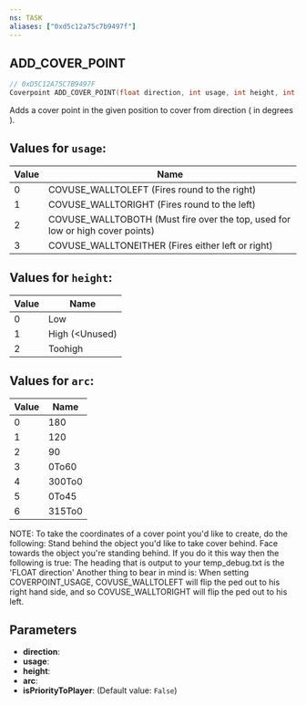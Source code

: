 ```yaml
---
ns: TASK
aliases: ["0xd5c12a75c7b9497f"]
---
```

## ADD_COVER_POINT

```c
// 0xD5C12A75C7B9497F
Coverpoint ADD_COVER_POINT(float direction, int usage, int height, int arc, bool isPriorityToPlayer);
```

Adds a cover point in the given position to cover from direction ( in degrees ).

## Values for `usage`:
| Value | Name |
| --- | --- |
| 0 | COVUSE_WALLTOLEFT (Fires round to the right) |
| 1 | COVUSE_WALLTORIGHT (Fires round to the left) |
| 2 | COVUSE_WALLTOBOTH (Must fire over the top, used for low or high cover points) |
| 3 | COVUSE_WALLTONEITHER (Fires either left or right) |


## Values for `height`:
| Value | Name |
| --- | --- |
| 0 | Low |
| 1 | High (<Unused) |
| 2 | Toohigh |


## Values for `arc`:
| Value | Name |
| --- | --- |
| 0 | 180 |
| 1 | 120 |
| 2 | 90 |
| 3 | 0To60 |
| 4 | 300To0 |
| 5 | 0To45 |
| 6 | 315To0 |


NOTE: To take the coordinates of a cover point you'd like to create, do the following: Stand behind the object you'd like to take cover behind. Face towards the object you're standing behind. If you do it this way then the following is true: The heading that is output to your temp_debug.txt is the 'FLOAT direction' Another thing to bear in mind is: When setting COVERPOINT_USAGE, COVUSE_WALLTOLEFT will flip the ped out to his right hand side, and so COVUSE_WALLTORIGHT will flip the ped out to his left.


## Parameters
* **direction**: 
* **usage**: 
* **height**: 
* **arc**: 
* **isPriorityToPlayer**: (Default value: `False`)
